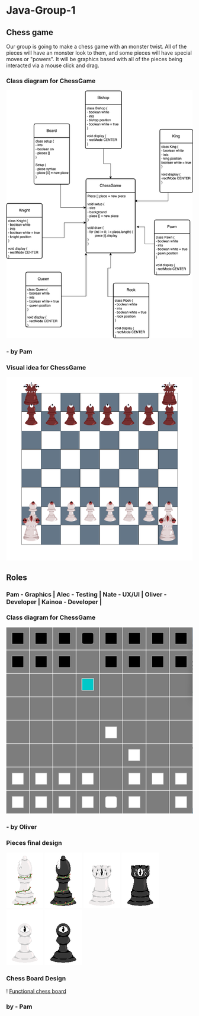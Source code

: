 # Java-Group-1
## Chess game

Our group is going to make a chess game with an monster twist. All of the pieces will have an monster look to them, and some pieces will have special moves or "powers". It will be graphics based with all of the pieces being interacted via a mouse click and drag. 

### Class diagram for ChessGame

![class diagram ChessGame](https://github.com/9620728/Java-Group-1/blob/main/Images/logic.drawio.png)

### - by Pam

### Visual idea for ChessGame

![Visual idea ChessGame](https://github.com/9620728/Java-Group-1/blob/main/Images/chess.drawio.png)

## Roles

### Pam - Graphics | Alec - Testing | Nate - UX/UI | Oliver - Developer | Kainoa - Developer | 

### Class diagram for ChessGame

![Screenshot of working ChessGame](https://github.com/9620728/Java-Group-1/blob/main/Images/ChessGameScreenshot%232.png?raw=true)

### - by Oliver

### Pieces final design

![Bishop White](https://github.com/9620728/Java-Group-1/blob/main/Images/Bishop_W.png) ![Bishop Black](https://github.com/9620728/Java-Group-1/blob/main/Images/Bishop_B.png) ![Rook White](https://github.com/9620728/Java-Group-1/blob/main/Images/Rook_W.png) ![Rook Black](https://github.com/9620728/Java-Group-1/blob/main/Images/Rook_B.png) ![Pawn White](https://github.com/9620728/Java-Group-1/blob/main/Images/Pawn_W.png) ![Pawn Black](https://github.com/9620728/Java-Group-1/blob/main/Images/Pawn_B.png)

### Chess Board Design
! [Functional chess board](https://github.com/9620728/Java-Group-1/blob/main/Images/ChessBoard.png)

### by - Pam
